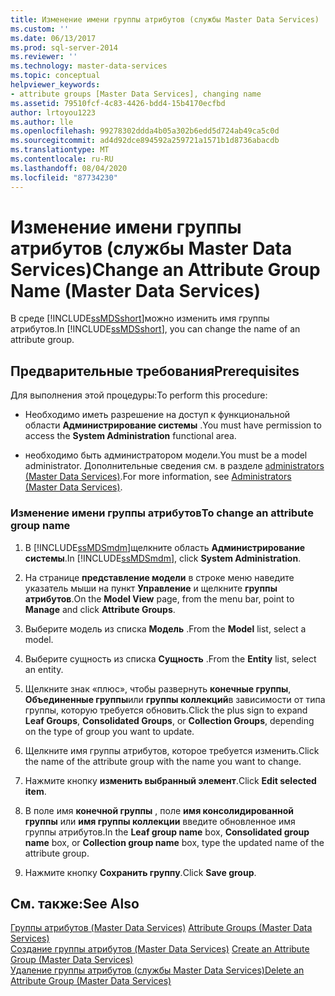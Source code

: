 ```yaml
---
title: Изменение имени группы атрибутов (службы Master Data Services) | Документы Майкрософт
ms.custom: ''
ms.date: 06/13/2017
ms.prod: sql-server-2014
ms.reviewer: ''
ms.technology: master-data-services
ms.topic: conceptual
helpviewer_keywords:
- attribute groups [Master Data Services], changing name
ms.assetid: 79510fcf-4c83-4426-bdd4-15b4170ecfbd
author: lrtoyou1223
ms.author: lle
ms.openlocfilehash: 99278302ddda4b05a302b6edd5d724ab49ca5c0d
ms.sourcegitcommit: ad4d92dce894592a259721a1571b1d8736abacdb
ms.translationtype: MT
ms.contentlocale: ru-RU
ms.lasthandoff: 08/04/2020
ms.locfileid: "87734230"
---
```

# <a name="change-an-attribute-group-name-master-data-services"></a><span data-ttu-id="3d600-102">Изменение имени группы атрибутов (службы Master Data Services)</span><span class="sxs-lookup"><span data-stu-id="3d600-102">Change an Attribute Group Name (Master Data Services)</span></span>
  <span data-ttu-id="3d600-103">В среде [!INCLUDE[ssMDSshort](../includes/ssmdsshort-md.md)]можно изменить имя группы атрибутов.</span><span class="sxs-lookup"><span data-stu-id="3d600-103">In [!INCLUDE[ssMDSshort](../includes/ssmdsshort-md.md)], you can change the name of an attribute group.</span></span>  
  
## <a name="prerequisites"></a><span data-ttu-id="3d600-104">Предварительные требования</span><span class="sxs-lookup"><span data-stu-id="3d600-104">Prerequisites</span></span>  
 <span data-ttu-id="3d600-105">Для выполнения этой процедуры:</span><span class="sxs-lookup"><span data-stu-id="3d600-105">To perform this procedure:</span></span>  
  
-   <span data-ttu-id="3d600-106">Необходимо иметь разрешение на доступ к функциональной области **Администрирование системы** .</span><span class="sxs-lookup"><span data-stu-id="3d600-106">You must have permission to access the **System Administration** functional area.</span></span>  
  
-   <span data-ttu-id="3d600-107">необходимо быть администратором модели.</span><span class="sxs-lookup"><span data-stu-id="3d600-107">You must be a model administrator.</span></span> <span data-ttu-id="3d600-108">Дополнительные сведения см. в разделе [administrators &#40;Master Data Services&#41;](administrators-master-data-services.md).</span><span class="sxs-lookup"><span data-stu-id="3d600-108">For more information, see [Administrators &#40;Master Data Services&#41;](administrators-master-data-services.md).</span></span>  
  
### <a name="to-change-an-attribute-group-name"></a><span data-ttu-id="3d600-109">Изменение имени группы атрибутов</span><span class="sxs-lookup"><span data-stu-id="3d600-109">To change an attribute group name</span></span>  
  
1.  <span data-ttu-id="3d600-110">В [!INCLUDE[ssMDSmdm](../includes/ssmdsmdm-md.md)]щелкните область **Администрирование системы**.</span><span class="sxs-lookup"><span data-stu-id="3d600-110">In [!INCLUDE[ssMDSmdm](../includes/ssmdsmdm-md.md)], click **System Administration**.</span></span>  
  
2.  <span data-ttu-id="3d600-111">На странице **представление модели** в строке меню наведите указатель мыши на пункт **Управление** и щелкните **группы атрибутов**.</span><span class="sxs-lookup"><span data-stu-id="3d600-111">On the **Model View** page, from the menu bar, point to **Manage** and click **Attribute Groups**.</span></span>  
  
3.  <span data-ttu-id="3d600-112">Выберите модель из списка **Модель** .</span><span class="sxs-lookup"><span data-stu-id="3d600-112">From the **Model** list, select a model.</span></span>  
  
4.  <span data-ttu-id="3d600-113">Выберите сущность из списка **Сущность** .</span><span class="sxs-lookup"><span data-stu-id="3d600-113">From the **Entity** list, select an entity.</span></span>  
  
5.  <span data-ttu-id="3d600-114">Щелкните знак «плюс», чтобы развернуть **конечные группы**, **Объединенные группы**или **группы коллекций**в зависимости от типа группы, которую требуется обновить.</span><span class="sxs-lookup"><span data-stu-id="3d600-114">Click the plus sign to expand **Leaf Groups**, **Consolidated Groups**, or **Collection Groups**, depending on the type of group you want to update.</span></span>  
  
6.  <span data-ttu-id="3d600-115">Щелкните имя группы атрибутов, которое требуется изменить.</span><span class="sxs-lookup"><span data-stu-id="3d600-115">Click the name of the attribute group with the name you want to change.</span></span>  
  
7.  <span data-ttu-id="3d600-116">Нажмите кнопку **изменить выбранный элемент**.</span><span class="sxs-lookup"><span data-stu-id="3d600-116">Click **Edit selected item**.</span></span>  
  
8.  <span data-ttu-id="3d600-117">В поле имя **конечной группы** , поле **имя консолидированной группы** или **имя группы коллекции** введите обновленное имя группы атрибутов.</span><span class="sxs-lookup"><span data-stu-id="3d600-117">In the **Leaf group name** box, **Consolidated group name** box, or **Collection group name** box, type the updated name of the attribute group.</span></span>  
  
9. <span data-ttu-id="3d600-118">Нажмите кнопку **Сохранить группу**.</span><span class="sxs-lookup"><span data-stu-id="3d600-118">Click **Save group**.</span></span>  
  
## <a name="see-also"></a><span data-ttu-id="3d600-119">См. также:</span><span class="sxs-lookup"><span data-stu-id="3d600-119">See Also</span></span>  
 <span data-ttu-id="3d600-120">[Группы атрибутов &#40;Master Data Services&#41;](../../2014/master-data-services/attribute-groups-master-data-services.md) </span><span class="sxs-lookup"><span data-stu-id="3d600-120">[Attribute Groups &#40;Master Data Services&#41;](../../2014/master-data-services/attribute-groups-master-data-services.md) </span></span>  
 <span data-ttu-id="3d600-121">[Создание группы атрибутов &#40;Master Data Services&#41;](../../2014/master-data-services/create-an-attribute-group-master-data-services.md) </span><span class="sxs-lookup"><span data-stu-id="3d600-121">[Create an Attribute Group &#40;Master Data Services&#41;](../../2014/master-data-services/create-an-attribute-group-master-data-services.md) </span></span>  
 [<span data-ttu-id="3d600-122">Удаление группы атрибутов (службы Master Data Services)</span><span class="sxs-lookup"><span data-stu-id="3d600-122">Delete an Attribute Group &#40;Master Data Services&#41;</span></span>](../../2014/master-data-services/delete-an-attribute-group-master-data-services.md)  
  
  
